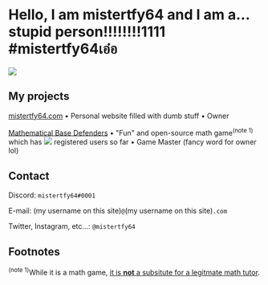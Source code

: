 # Hello, I am mistertfy64 and I am a... stupid person!!!!!!!!1111 #mistertfy64เอ๋อ

<a href="https://wakatime.com"><img src="https://wakatime.com/share/@48729117-f325-4248-81f4-81537be2c18c/fb2be5d6-bd59-4860-93d5-c84c7e3dfb86.png" /></a>

## My projects
[mistertfy64.com](https://mistertfy64.com) &#8226; Personal website filled with dumb stuff &#8226; Owner

[Mathematical Base Defenders](https://mathematicalbasedefenders.com) &#8226; "Fun" and open-source math game<sup>(note 1)</sup> which has <img src="https://img.shields.io/badge/dynamic/json?label=%e2%80%8b&query=usersRegistered&url=https%3A%2F%2Fmathematicalbasedefenders.com%2Fapi%2Fmetadata"> registered users so far &#8226; Game Master (fancy word for owner lol)

## Contact

Discord: `mistertfy64#0001`

E-mail: (my username on this site)`@`(my username on this site)`.com`

Twitter, Instagram, etc...: `@mistertfy64`

## Footnotes
<sup>(note 1)</sup>While it is a math game, [it is **not** a subsitute for a legitmate math tutor](https://blog.mistertfy64.com/post?id=62f4e4948350dd94fb416c71).

